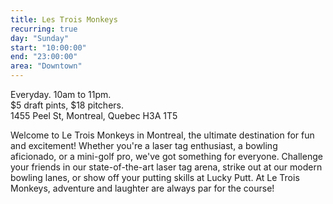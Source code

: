```yaml
---
title: Les Trois Monkeys
recurring: true
day: "Sunday"
start: "10:00:00"
end: "23:00:00"
area: "Downtown"
---
```


Everyday. 10am to 11pm.<br>$5 draft pints, $18 pitchers.<br>1455 Peel St, Montreal, Quebec H3A 1T5

<!-- more -->

Welcome to Le Trois Monkeys in Montreal, the ultimate destination for fun and excitement! Whether you're a laser tag enthusiast, a bowling aficionado, or a mini-golf pro, we've got something for everyone. Challenge your friends in our state-of-the-art laser tag arena, strike out at our modern bowling lanes, or show off your putting skills at Lucky Putt. At Le Trois Monkeys, adventure and laughter are always par for the course!
